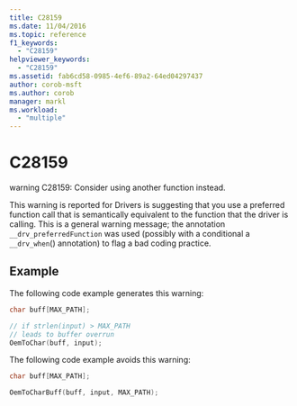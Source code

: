 ```yaml
---
title: C28159
ms.date: 11/04/2016
ms.topic: reference
f1_keywords:
  - "C28159"
helpviewer_keywords:
  - "C28159"
ms.assetid: fab6cd58-0985-4ef6-89a2-64ed04297437
author: corob-msft
ms.author: corob
manager: markl
ms.workload:
  - "multiple"
---
```

# C28159
warning C28159: Consider using another function instead.

 This warning is reported for Drivers is suggesting that you use a preferred function call that is semantically equivalent to the function that the driver is calling. This is a general warning message; the annotation `__drv_preferredFunction` was used (possibly with a conditional a `__drv_when`() annotation) to flag a bad coding practice.

## Example
 The following code example generates this warning:

```cpp
char buff[MAX_PATH];

// if strlen(input) > MAX_PATH
// leads to buffer overrun
OemToChar(buff, input);
```

 The following code example avoids this warning:

```cpp
char buff[MAX_PATH];

OemToCharBuff(buff, input, MAX_PATH);
```
